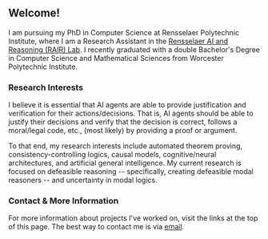 ## Welcome!
I am pursuing my PhD in Computer Science at Rensselaer Polytechnic Institute, where I am a Research Assistant in the [Rensselaer AI and Reasoning (RAIR) Lab](https://rair.cogsci.rpi.edu/). I recently graduated with a double Bachelor's Degree in Computer Science and Mathematical Sciences from Worcester Polytechnic Institute.

### Research Interests
I believe it is essential that AI agents are able to provide justification and verification for their actions/decisions. That is, AI agents should be able to justify their decisions and verify that the decision is correct, follows a moral/legal code, etc., (most likely) by providing a proof or argument.

To that end, my research interests include automated theorem proving, consistency-controlling logics, causal models, cognitive/neural architectures, and artificial general intelligence. My current research is focused on defeasible reasoning -- specifically, creating defeasible modal reasoners -- and uncertainty in modal logics.

### Contact & More Information
For more information about projects I've worked on, visit the links at the top of this page. The best way to contact me is via [email](mailto:mike.j.giancola@gmail.com).
